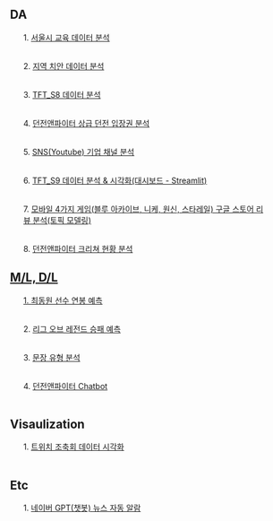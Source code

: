 

<ul>

<ul><h2> DA </h2>
<ul>1. <a href = "서울시_교육_데이터분석/"> 서울시 교육 데이터 분석 </a></ul></br>
<ul>2. <a href = "2023_지역_치안_데이터_분석/">  지역 치안 데이터 분석 </a></ul></br>
<ul>3. <a href = "TFT/">  TFT_S8 데이터 분석 </a></ul></br>
<ul>4. <a href = "던전앤파이터/"> 던전앤파이터 상급 던전 입장권 분석 </a></ul></br>
<ul>5. <a href = "Final_PJT_Team3/"> SNS(Youtube) 기업 채널 분석 </a></ul></br>
<ul>6. <a href = "TFT_S9/"> TFT_S9 데이터 분석 & 시각화(대시보드 - Streamlit) </a></ul></br>
<ul>7. <a href = "모바일게임_리뷰_토픽모델링/"> 모바일 4가지 게임(블루 아카이브, 니케, 원신, 스타레일) 구글 스토어 리뷰 분석(토픽 모델링) </a></ul></br>
<ul>8. <a href = "https://github.com/LSH0414/DNF_Creature_DA"> 던전앤파이터 크리쳐 현황 분석 </ul>



</ul>

<ul><h2> M/L, D/L </h2>
<ul>1. <a href = "최동원_연봉_예측/"> 최동원 선수 연봉 예측 </a></ul></br>
<ul>2. <a href = "리그오브레전드_승부_예측/">  리그 오브 레전드 승패 예측 </a></ul></br>
<ul>3. <a href = "문장_유형_분류_예측/">  문장 유형 분석 </a></ul></br>
<ul>4. <a href = "DnF_Chatbot/">  던전앤파이터 Chatbot </a></ul></br>

</ul>


<ul><h2>Visaulization</h2>
<ul>1. <a href = "트위치_조축회_데이터_시각화/">  트위치 조축회 데이터 시각화 </a></ul></br>

</ul>

<ul><h2>Etc</h2>
<ul>1. <a href = "AutoNewsPush/">  네이버 GPT(챗봇) 뉴스 자동 알람 </a></ul></br>

</ul>
